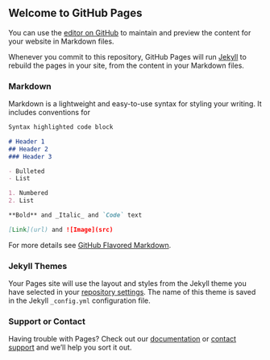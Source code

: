 ## Welcome to GitHub Pages

You can use the [editor on GitHub](https://github.com/Yungdi/Yungdi.github.io/edit/master/README.md) to maintain and preview the content for your website in Markdown files.

Whenever you commit to this repository, GitHub Pages will run [Jekyll](https://jekyllrb.com/) to rebuild the pages in your site, from the content in your Markdown files.

### Markdown

Markdown is a lightweight and easy-to-use syntax for styling your writing. It includes conventions for

```markdown
Syntax highlighted code block

# Header 1
## Header 2
### Header 3

- Bulleted
- List

1. Numbered
2. List

**Bold** and _Italic_ and `Code` text

[Link](url) and ![Image](src)
```

For more details see [GitHub Flavored Markdown](https://guides.github.com/features/mastering-markdown/).

### Jekyll Themes

Your Pages site will use the layout and styles from the Jekyll theme you have selected in your [repository settings](https://github.com/Yungdi/Yungdi.github.io/settings). The name of this theme is saved in the Jekyll `_config.yml` configuration file.

### Support or Contact

Having trouble with Pages? Check out our [documentation](https://help.github.com/categories/github-pages-basics/) or [contact support](https://github.com/contact) and we’ll help you sort it out.

<mxfile host="www.draw.io" modified="2019-11-22T07:27:25.069Z" agent="Mozilla/5.0 (Macintosh; Intel Mac OS X 10_14_6) AppleWebKit/537.36 (KHTML, like Gecko) Chrome/78.0.3904.97 Safari/537.36" etag="tIJoxi5KbqdbIRYhcwSA" version="12.2.9" type="github" pages="1">
  <diagram name="Page-1" id="97916047-d0de-89f5-080d-49f4d83e522f">
    <mxGraphModel dx="1426" dy="794" grid="1" gridSize="10" guides="1" tooltips="1" connect="1" arrows="1" fold="1" page="1" pageScale="1.5" pageWidth="1169" pageHeight="827" background="#ffffff" math="0" shadow="0">
      <root>
        <mxCell id="0"/>
        <mxCell id="1" parent="0"/>
        <mxCell id="Gr3s9tRPsxVrafdJNDCz-60" value="" style="edgeStyle=orthogonalEdgeStyle;rounded=0;orthogonalLoop=1;jettySize=auto;html=1;" edge="1" parent="1" source="2" target="Gr3s9tRPsxVrafdJNDCz-59">
          <mxGeometry relative="1" as="geometry"/>
        </mxCell>
        <mxCell id="2" value="programming study" style="rounded=1;fillColor=#10739E;strokeColor=none;shadow=1;gradientColor=none;fontStyle=1;fontColor=#FFFFFF;fontSize=14;" parent="1" vertex="1">
          <mxGeometry x="672" y="205.5" width="200" height="60" as="geometry"/>
        </mxCell>
        <mxCell id="Gr3s9tRPsxVrafdJNDCz-59" value="java" style="rounded=1;fillColor=#10739E;strokeColor=none;shadow=1;gradientColor=none;fontStyle=1;fontColor=#FFFFFF;fontSize=14;" vertex="1" parent="1">
          <mxGeometry x="672" y="345.5" width="200" height="60" as="geometry"/>
        </mxCell>
      </root>
    </mxGraphModel>
  </diagram>
</mxfile>
